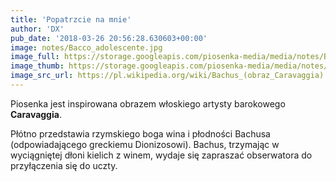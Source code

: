 ```yaml
---
title: 'Popatrzcie na mnie'
author: 'DX'
pub_date: '2018-03-26 20:56:28.630603+00:00'
image: notes/Bacco_adolescente.jpg
image_full: https://storage.googleapis.com/piosenka-media/media/notes/Bacco_adolescente.jpg
image_thumb: https://storage.googleapis.com/piosenka-media/media/notes/Bacco_adolescente.jpg.0x300_q85_upscale.jpg
image_src_url: https://pl.wikipedia.org/wiki/Bachus_(obraz_Caravaggia)
---
```


Piosenka jest inspirowana obrazem włoskiego artysty barokowego **Caravaggia**.

Płótno przedstawia rzymskiego boga wina i płodności Bachusa \(odpowiadającego greckiemu Dionizosowi\). Bachus, trzymając w wyciągniętej dłoni kielich z winem, wydaje się zapraszać obserwatora do przyłączenia się do uczty.